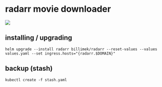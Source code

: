# radarr movie downloader

![](https://i.imgur.com/eAgWySC.png)


## installing / upgrading

```shell
helm upgrade --install radarr billimek/radarr --reset-values --values values.yaml --set ingress.hosts="{radarr.$DOMAIN}"
```

## backup (stash)

```shell
kubectl create -f stash.yaml
```
